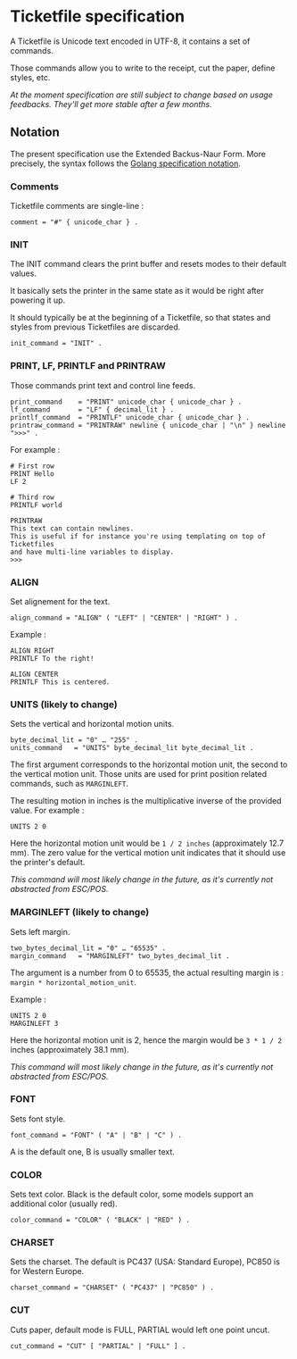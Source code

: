 # Ticketfile specification

A Ticketfile is Unicode text encoded in UTF-8, it contains a set of commands.

Those commands allow you to write to the receipt, cut the paper, define styles, etc.

*At the moment specification are still subject to change based on usage feedbacks.
They'll get more stable after a few months.*

## Notation

The present specification use the Extended Backus-Naur Form.
More precisely, the syntax follows the [Golang specification notation](https://golang.org/ref/spec#Notation).

### Comments

Ticketfile comments are single-line :

``` ebnf
comment = "#" { unicode_char } .
```

### INIT

The INIT command clears the print buffer and resets modes to their default values.

It basically sets the printer in the same state as it would be right after powering it up.

It should typically be at the beginning of a Ticketfile, so that states and styles from
previous Ticketfiles are discarded.

``` ebnf
init_command = "INIT" .
```

### PRINT, LF, PRINTLF and PRINTRAW

Those commands print text and control line feeds.

``` ebnf
print_command    = "PRINT" unicode_char { unicode_char } .
lf_command       = "LF" { decimal_lit } .
printlf_command  = "PRINTLF" unicode_char { unicode_char } .
printraw_command = "PRINTRAW" newline { unicode_char | "\n" } newline ">>>" .
```

For example :

    # First row
    PRINT Hello
    LF 2

    # Third row
    PRINTLF world

    PRINTRAW
    This text can contain newlines.
    This is useful if for instance you're using templating on top of Ticketfiles
    and have multi-line variables to display.
    >>>

### ALIGN

Set alignement for the text.

``` ebnf
align_command = "ALIGN" ( "LEFT" | "CENTER" | "RIGHT" ) .
```

Example :

    ALIGN RIGHT
    PRINTLF To the right!

    ALIGN CENTER
    PRINTLF This is centered.

### UNITS (likely to change)

Sets the vertical and horizontal motion units.

``` ebnf
byte_decimal_lit = "0" … "255" .
units_command   = "UNITS" byte_decimal_lit byte_decimal_lit .
```

The first argument corresponds to the horizontal motion unit, the second to the vertical motion unit. Those units are used for print position related commands, such as `MARGINLEFT`.

The resulting motion in inches is the multiplicative inverse of the provided value. For example :

    UNITS 2 0

Here the horizontal motion unit would be `1 / 2 inches` (approximately 12.7 mm).
The zero value for the vertical motion unit indicates that it should use the printer's default.

*This command will most likely change in the future, as it's currently not abstracted from ESC/POS.*

### MARGINLEFT (likely to change)

Sets left margin.

``` ebnf
two_bytes_decimal_lit = "0" … "65535" .
margin_command   = "MARGINLEFT" two_bytes_decimal_lit .
```

The argument is a number from 0 to 65535, the actual resulting margin is :
`margin * horizontal_motion_unit`.

Example :

    UNITS 2 0
    MARGINLEFT 3

Here the horizontal motion unit is 2, hence the margin would be `3 * 1 / 2` inches (approximately 38.1 mm).

*This command will most likely change in the future, as it's currently not abstracted from ESC/POS.*

### FONT

Sets font style.

``` ebnf
font_command = "FONT" ( "A" | "B" | "C" ) .
```

A is the default one, B is usually smaller text.

### COLOR

Sets text color. Black is the default color, some models support an additional color (usually red).

``` ebnf
color_command = "COLOR" ( "BLACK" | "RED" ) .
```

### CHARSET

Sets the charset. The default is PC437 (USA: Standard Europe), PC850 is for Western Europe.

``` ebnf
charset_command = "CHARSET" ( "PC437" | "PC850" ) .
```

### CUT

Cuts paper, default mode is FULL, PARTIAL would left one point uncut.

``` ebnf
cut_command = "CUT" [ "PARTIAL" | "FULL" ] .
```
